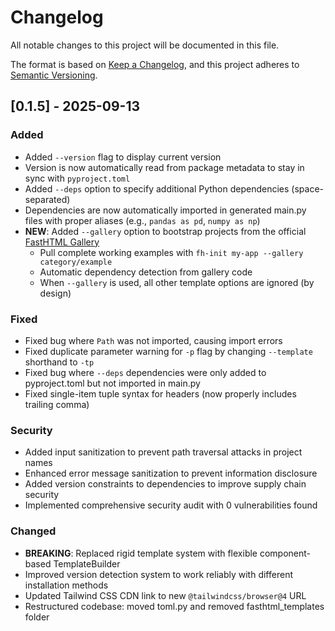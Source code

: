 # Changelog

All notable changes to this project will be documented in this file.

The format is based on [Keep a Changelog](https://keepachangelog.com/en/1.0.0/),
and this project adheres to [Semantic Versioning](https://semver.org/spec/v2.0.0.html).

## [0.1.5] - 2025-09-13

### Added
- Added `--version` flag to display current version
- Version is now automatically read from package metadata to stay in sync with `pyproject.toml`
- Added `--deps` option to specify additional Python dependencies (space-separated)
- Dependencies are now automatically imported in generated main.py files with proper aliases (e.g., `pandas as pd`, `numpy as np`)
- **NEW**: Added `--gallery` option to bootstrap projects from the official [FastHTML Gallery](https://gallery.fastht.ml/)
  - Pull complete working examples with `fh-init my-app --gallery category/example`
  - Automatic dependency detection from gallery code
  - When `--gallery` is used, all other template options are ignored (by design)

### Fixed
- Fixed bug where `Path` was not imported, causing import errors
- Fixed duplicate parameter warning for `-p` flag by changing `--template` shorthand to `-tp`
- Fixed bug where `--deps` dependencies were only added to pyproject.toml but not imported in main.py
- Fixed single-item tuple syntax for headers (now properly includes trailing comma)

### Security
- Added input sanitization to prevent path traversal attacks in project names
- Enhanced error message sanitization to prevent information disclosure
- Added version constraints to dependencies to improve supply chain security
- Implemented comprehensive security audit with 0 vulnerabilities found

### Changed
- **BREAKING**: Replaced rigid template system with flexible component-based TemplateBuilder
- Improved version detection system to work reliably with different installation methods
- Updated Tailwind CSS CDN link to new `@tailwindcss/browser@4` URL
- Restructured codebase: moved toml.py and removed fasthtml_templates folder